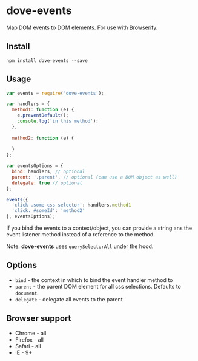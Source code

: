 # dove-events
 
Map DOM events to DOM elements. For use with [Browserify](http://browserify.org/).
 
## Install
 
```
npm install dove-events --save
```
 
## Usage
 
```js
var events = require('dove-events');

var handlers = {
  method1: function (e) {
    e.preventDefault();
    console.log('in this method');    
  },
  
  method2: function (e) {
  
  }
};

var eventsOptions = {
  bind: handlers, // optional
  parent: '.parent', // optional (can use a DOM object as well)
  delegate: true // optional
};

events({
  'click .some-css-selector': handlers.method1
  'click. #someId': 'method2'
}, eventsOptions);
```
 
If you bind the events to a context/object, you can provide a string ans the event listener method instead of a reference to the method.
 
Note: **dove-events** uses `querySelectorAll` under the hood.

## Options

* `bind` - the context in which to bind the event handler method to
* `parent` - the parent DOM element for all css selections. Defaults to `document`.
* `delegate` - delegate all events to the parent
 
## Browser support

* Chrome - all
* Firefox - all
* Safari - all
* IE - 9+